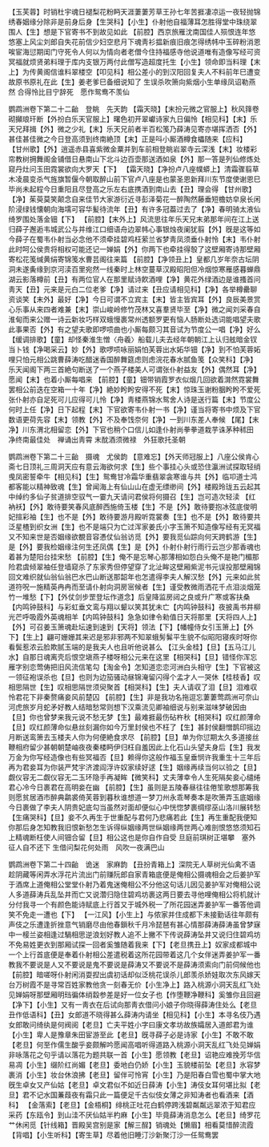 <!-- { "loadSidebar": true } -->
【玉芙蓉】时销杜宇魂日褪梨花粉眄天涯萋萋芳草王孙七年苦捱凄凉运一夜轻抛锦绣春姻缘分除非是前身后身【生哭科】【小生】仆射他自福薄耳怎胜得堂中珠绕翠围人【生】想是下官寄书不到故见如此
【前腔】西京旅雁沈南国佳人殒恨连年悠悠塞上风尘刘郎自失花前信少妇空悲月下魂靑衫揾新痕旧痕怎得绣帏中玉碎粉消恩唉宦海愆期闺门守死令人何以为情向者老僧今住持福感寺他说道唯有造像写经可资冥福就烦贤弟料理于库内支银万两付此僧写造超度托生【小生】领命即当料理【末上】为传黄阁信谁料翠楼空【叩见科】相公差小的到汉阳回复夫人不料前年巳遭变故原书原礼在此【生】姜老爹巳备细说知了
生误杀吹箫向紫烟小生单缘凤诏勒燕然
合得怜比目宁辞死　愿作鸳鸯不羡仙

鹦鹉洲卷下第二十二齝　登眺　先天韵
【霜天晓】【末扮元微之官服上】秋风箨卷砌攧琅玕断【外扮白乐天官服上】曙色初开翠巘诗家九日偏怜【相见科】【末】乐天兄拜揖【外】微之少礼【末】乐天兄前者半百松笺乃薛涛见寄亦堪挥洒否【外】甚佳甚佳微之今日登高须到终南絶顶【末】正是呌小厮酒樽食櫑随来【应科】
【甘州歌】【外】逍遥赤县喜紫微金粟并到车前相登眺岩翠寺云深浅【末】妆楼彩帘教树拥舞阁金铺借日悬南山下北斗边百壶那送酒如泉【外】那一答是列仙修炼处窥丹灶问玉田霓裳欲向大罗天【下】
【霜天晓】【净扮卢八座幞蟒上】清霜骤翦草木凌晨变杀气旌旗暂偃今朝取醉山前下官卢八座是也蒙圣恩新拜川东节度使谢恩巳毕尚未起程今日重阳且尽登高之乐左右底携酒到南山去【丑】理会得
【甘州歌】【净】茱萸莫笑颠念自来佳节大家游衍近寻彭泽菊花一醉陶然藤垂短檐妨皁泉长闲阶浸绿钱懐朝向海壖可容华髪待流年【丑】有许多冠葢过去了【净】春明骑太液仙绮罗围处落金钿【下】
【前腔】【末外上】风流思往年乐天兄末弟那年间在江上送归薛子邂逅韦城武公与并维江口细语舟边翠帏心事银烛夜阑犹翦【外】旣是这等如今薛子在蜀韦仆射当必念他不须牵挂碧鸡枉萦兰省梦靑凤须垂仆射怜【末】韦仆射此时呵公侯贵将相权可能还记一婵娟【外】你两下也牵挂得彀了这壁厢寄诗那壁厢寄松花笺缄黄绢寄锦笺水曹芸阁往来篇
【前腔】【净领丑上】皇都几岁年奈古坛阴洞未遂夤缘到京河渎百里宛然一线秦时上林空蔓草汉殿昭阳但冷烟惊寒雁感暮蝉鼎湖云影落樽前【丑】有两位官人在那里赋诗飮酒哩【净】黄花外绿酒边是谁搔首问靑天【丑】元来是元白二位老爹【净】请过来【丑应请相见科】【净】各举樽罍聊资谈笑【末外】最好【净】今日可谓不立宾主【末】皆主皆宾耳【外】良辰美景赏心乐事从来四者难兼【末】崇山峻岭修竹茂林又喜羣贤毕至【净】微之闻刘采春自淮甸而来公赠一诗云新妆巧样双蛾慢裹常州透额罗更有恼人肠断处选词能唱望夫歌此事果否【外】有之望夫歌即啰唝曲也小厮每颇习其音试为节度公一唱【净】好么
【缓调排歌】【童】却怪秦淮生憎〈舟羲〉船载儿夫去经年朝朝江上认归舷暗金钗当卜钱【净喝采云】妙【外】歌啰唝咏丽娟怕芙蓉出水妬华钿【净】到不怕芙蓉妬哩只怕元相公跳曹薛涛吃醋迷香国醉舞筵虑则虑浣花春水腻鱼笺【众笑科】【净】乐天闻阁下两三首絶句断送了一个燕子楼美人可谓张仆射益友【外】偶然耳【净】愿闻【末】也着小厮每唱来
【前腔】【童】钿带销霞罗衣似烟几回欲着潸然霓裳舞罢相公前迭在空箱一十年【净】絶妙盻盻安得不死【末】惊珠玉谢粉胭盻盻不爱死张仆射亦自足死可儿应得可儿怜【净】靑楼燕锦水鸳舍人诗是送行篇【末】节度公何时上任【净】日下起程【末】下官欲寄韦仆射一书【净】谨当将寄书中烦及下官数语更荷先容【末】领教【外】不及奉饯奈何【净】一到川东差人奉候
【尾】【末净】川东渭北相留恋【外】下官也稍个口信儿如逢仆射尚拳拳道栽芋诛茅种秫田
净终南最佳处　禅诵出靑霄
末酖酒须微禄　外狂歌托圣朝

鹦鹉洲卷下第二十三齝　摄魂　尤侯韵
【意难忘】【外天师冠服上】八座公侯肯心斋七日顶礼三周洞天应有意云海欲何求【生】些个事挂心头或恐住瀛洲试探取轻绡曵凤密誓牵牛【相见科】【生】鸳鸯甘冷霜华重翡翠衾寒谁与共【外】临卭道士鸿都客能以精神致魂【生】曾闻海上有仙山山在虚无缥缈间【外】楼殿玲珑五云起其中绰约多仙子贫道排空驭气一霎九天请问君侯将何摄召【生】岂可造次轻渎
【红衲袄】【外】敢待要笑春风底醉西施倚玉楼【生】不是【外】敢待要抱冰弦底俊明妃揎彩袖【生】也不是【外】敢待要游月殿听霓裳奏【生】也不是【外】敢待要共泛星楂到织女洲【生】也不是端只为亡过浑家姜氏小字玉箫不知造像写经有无冥福又不知来世是否姻缘欲覩音容慿仗仙翁访觅【外】要我觅仙踪向何天跨鹤游【生】是【外】要我检姻缘注何生还凤偶【生】是【外】仆射仆射行雨行云岂少那香魂也着甚为楚阳台挂宋愁
【前腔】【生】俺不是忘琴心那薄相如怨白头俺不是艳门楣那险君虞倾翠袖任登墙窥杀了东家秀但停望穿了北沚眸这壁厢紫泥书元误投那壁厢锦回文难织就仙翁仙翁巴水巴山断送那韶年也怎遣得李夫人解汉愁【外】元来如此贫道符呪一施精英冉冉而至请仆射向洞房宻候者【生】谨受教微雨洒花千点泪淡烟笼竹一堆愁【下】【外仗剑步罡登坛作道念】后皇降监房闼之良或升广寒或客扶桑【内鸣钟鼓科】与彩虹垂文鸾与翔以颦以笑其犹未亡【内鸣钟鼓科】夜披禹书井柳光芒呼吸霞外英魂相羊【内鸣钟鼓科】急急如律令勑值日天将那里【天将四人上】【外】可召姜玉箫魂赴坛速到速到【天将】领法【下】【幡幢侍女引玉箫上】【外下】【生上】翩可姗姗其来迟是邪非邪两不知翠蛾髣髴平生貌不似昭阳寝疾时呀你看鬓惹浓云脸欺腻玉端的是我夫人也且听他说甚么
【江头金桂】【旦】【五马江儿水】自那日魂离壳后恨空塡燕子楼呀相公元来在这里【相哭科】【旦】错怪你浑忘雁字别恋莺俦把旧风流信笔勾【淘金令】怎知道恋恋河洲白头相守【生】下官被这一领征袍误杀也【旦】也则为边笳骚动昼锦淹留闪得个孟才人一哭休【桂枝香】叹相思隔世【生】叹相思隔世须臾聚首【相哭科】【生】夫人请収了泪【旦】泪难収怜君花下非秦赘痛妾风前楚囚
【前腔】【生】非是我功名拖逗忘萋萋莺鹉洲可奈山河虎旅岁月蛇矛好教人结暗愁常则想下汉乘流见卿袖细说与别来滋味梦破因由【旦】你也曾梦来我元说不愁无梦【生】最难捱最伤砧杵秋【相哭科】叹红颜薄命【旦】叹红颜薄命似悬丝刻漏你如今万里封侯也不枉了【生】甚封侯翻憎鹊印摇边月断送鸾箫去玉楼夫人你为何便絶食求尽
【前腔】【旦】单为你愆期太久多道接丝鞭相府留少甚朝朝楚岫夜夜秦楼眄伊归枉自羞因此上化石山头望夫身后【生】我发万金为你写经造像也有些冥福否【旦】赖得你这般作福玉皇垂悯许我重生十三年后再为君妾耳为你装严梵宇济渡阎浮许奴家续好逑【生】姻缘再续当何以验之【旦】觑仪容无二觑仪容无二玉环隐手再凝眸【微笑科】丈夫薄幸令人生死隔矣妾心缱绻君心冷今日裹君在高明妾在幽
【前腔】【生】虽则是五陵春昼往往倦笙歌想那筹我则愿贫居酒市醉典鹴裘倚芙蓉到暮秋谁想道一梦刀州永乖琴奏本是吹箫弄玉底姻缘今日裹做了李夫人阴贵妃底勾当虽然对面却便似心中恍惚梦裹绸缪巫山洛川展转愁【生痛哭科】【旦】妾不久再生于世重配与君何乃悲痛若此【生】再生重配我便知你那后身怎知教我旧恨新愁怎生诉得纵姻缘两世纵姻缘两世两心难剖恨悠悠须知石上精魂断枉使人间钿合留【旦】相公这也是你自作自受
旦庭前琪树正堪攀　塞外征人自不还下
生借问梨花何处雨　风吹一夜满巴山

鹦鹉洲卷下第二十四齝　诡迷　家麻韵
【丑扮青箱上】深院无人草树光仙禽不语趁阴藏等闲弄水浮花片流出门前赚阮郎自家青箱底便是俺相公摄魂相会之后姜护军于酒席上道俺相公堂堂仆射乃着鬼迷俺相公不分他这句话儿因见姜护军对俺相公说人多道薛涛兵乱坠井而亡又说濳归隐住碧鸡坊裹这两日要去寻他哩俺相公将机就计分付我寻一个有颜色能诗赋底上行首又于城外税一了所花园迷弄姜护军一番答他调笑不免走一遭也【下】
【一江风】【小生上】与侬家并住成都下未接勤话往年颇有声伎之乐遭逢折挫意气销磨尽由他春鎻秋千月冷琵琶有甚心情那薛涛薛涛虽曾梦寐中一椄兰姿相逢过騧相思逆浪划好教人追不上撇不下传说薛涛坠井又说归住碧鸡坊不免易姓更衣到那厢试探一回者奚雏随着我来【下】【老旦携丑上】奴家成都城中一个上行首底便是奉着仆射相公差遣税着这所花园带着这几个女伴迷弄姜护军一番教我不要说是人又不要说是鬼不要说是薛涛又不要说不是薛涛须索向门前伺候他也
【前腔】暗嗟呀仆射闲消耍揑出虞初话却似泛桃花误杀儿郎羡杀娇娃取次东风嫁天台万树霞不是寻常百姓家教他贪一刻春无价【小生净上】路入桃源小洞天乱红飞处见婵娟呀那壁厢明珰徧体绡縠参差是好一位女子也【作堕鞭净鞭科】奚雏你且回避【净下】【小生】又有一靑衣在后试向那靑衣借问小娘子你晓得薛涛住处么【老旦丑作低语科】【丑】女郎道不晓得甚么薛涛内请坐【相见科】【小生】本寻名伎乃遇女郎敢问绮纨是何阀阅【老旦】亡夫平姓小字曰康文孝坊故族孀居入道郎君为谁【小生】卑人是豫章朱田宦游至此【老旦】旣寻薛子必是诗家【小生】不敢不敢【老旦】何至作儒生酸乎妾颇解吟愿闻高唱听得道路入桃源小洞天乱红飞处见婵娟非咏落花之句乎请以落花为题共联一首【小生】愿领教【老旦】诏艳应难挽芳华信易凋【小生】缀阶红尚媚【老旦】委地白仍娇【小生】玉貌楼前坠【老旦】氷容梦裹消【小生】妆台休浪拂【老旦】留伴可怜宵【小生】乃是阳春白雪也蜀中掌大地旣生卓女又产仙姑【老旦】卓文君似不如近日薛涛【小生】涛伎女耳何堪比拟【老旦】君不记水国蒹葭夜有霜只此一篇便足千古似伎女薄之非知涛者也看酒来【酒科】
【金落索】【老旦】【金梧桐】绯桃正吐花白鹤停跨浅碧粼粼远翠浓于知君应采药【东瓯令】到山洼不厌仙姑半杓麻【小生】毕竟薛涛消息怎么【老旦】绮罗花艹休闲觅【针线箱】晋殿吴宫别是家【解三酲】销魂处【懒眉】相看莫惜醉流霞【背唱】【小生听科】【寄生草】尽着他旧睡汀沙新聚汀沙一任鸳鸯罢
